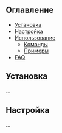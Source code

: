 ## Оглавление
- [Установка](#установка)
- [Настройка](#настройка)
- [Использование](#использование)
  - [Команды](#команды)
  - [Примеры](#примеры)
- [FAQ](#faq)

## Установка
...

## Настройка
...
